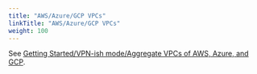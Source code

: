 ```yaml
---
title: "AWS/Azure/GCP VPCs"
linkTitle: "AWS/Azure/GCP VPCs"
weight: 100
---
```


See [Getting Started/VPN-ish mode/Aggregate VPCs of AWS, Azure, and GCP](../../getting-started/vpn#aggregate-vpcs-of-aws-azure-and-gcp).
